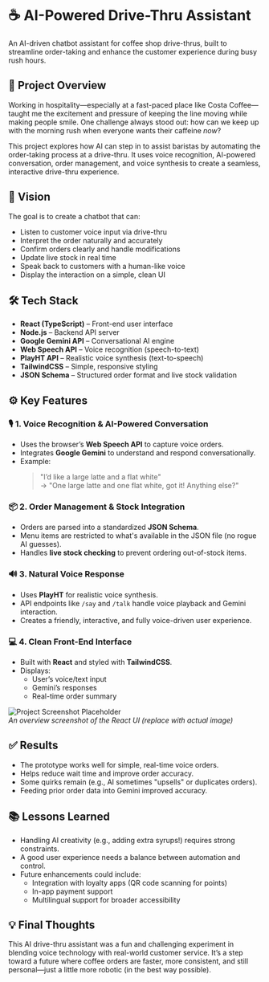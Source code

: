 # ☕ AI-Powered Drive-Thru Assistant

An AI-driven chatbot assistant for coffee shop drive-thrus, built to streamline order-taking and enhance the customer experience during busy rush hours.

## 🚀 Project Overview

Working in hospitality—especially at a fast-paced place like Costa Coffee—taught me the excitement and pressure of keeping the line moving while making people smile. One challenge always stood out: how can we keep up with the morning rush when everyone wants their caffeine *now*?

This project explores how AI can step in to assist baristas by automating the order-taking process at a drive-thru. It uses voice recognition, AI-powered conversation, order management, and voice synthesis to create a seamless, interactive drive-thru experience.

## 🎯 Vision

The goal is to create a chatbot that can:
- Listen to customer voice input via drive-thru
- Interpret the order naturally and accurately
- Confirm orders clearly and handle modifications
- Update live stock in real time
- Speak back to customers with a human-like voice
- Display the interaction on a simple, clean UI

## 🛠 Tech Stack

- **React (TypeScript)** – Front-end user interface
- **Node.js** – Backend API server
- **Google Gemini API** – Conversational AI engine
- **Web Speech API** – Voice recognition (speech-to-text)
- **PlayHT API** – Realistic voice synthesis (text-to-speech)
- **TailwindCSS** – Simple, responsive styling
- **JSON Schema** – Structured order format and live stock validation

## ⚙️ Key Features

### 🎙️ 1. Voice Recognition & AI-Powered Conversation
- Uses the browser’s **Web Speech API** to capture voice orders.
- Integrates **Google Gemini** to understand and respond conversationally.
- Example:
  > "I’d like a large latte and a flat white"  
  > → "One large latte and one flat white, got it! Anything else?"

### 📦 2. Order Management & Stock Integration
- Orders are parsed into a standardized **JSON Schema**.
- Menu items are restricted to what's available in the JSON file (no rogue AI guesses).
- Handles **live stock checking** to prevent ordering out-of-stock items.

### 🔊 3. Natural Voice Response
- Uses **PlayHT** for realistic voice synthesis.
- API endpoints like `/say` and `/talk` handle voice playback and Gemini interaction.
- Creates a friendly, interactive, and fully voice-driven user experience.

### 💻 4. Clean Front-End Interface
- Built with **React** and styled with **TailwindCSS**.
- Displays:
  - User’s voice/text input
  - Gemini’s responses
  - Real-time order summary

![Project Screenshot Placeholder](#)  
*An overview screenshot of the React UI (replace with actual image)*

## ✅ Results

- The prototype works well for simple, real-time voice orders.
- Helps reduce wait time and improve order accuracy.
- Some quirks remain (e.g., AI sometimes "upsells" or duplicates orders).
- Feeding prior order data into Gemini improved accuracy.

## 📚 Lessons Learned

- Handling AI creativity (e.g., adding extra syrups!) requires strong constraints.
- A good user experience needs a balance between automation and control.
- Future enhancements could include:
  - Integration with loyalty apps (QR code scanning for points)
  - In-app payment support
  - Multilingual support for broader accessibility

## 💡 Final Thoughts

This AI drive-thru assistant was a fun and challenging experiment in blending voice technology with real-world customer service. It’s a step toward a future where coffee orders are faster, more consistent, and still personal—just a little more robotic (in the best way possible).
